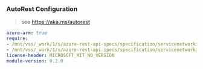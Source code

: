 ### AutoRest Configuration

> see https://aka.ms/autorest

``` yaml
azure-arm: true
require:
- /mnt/vss/_work/1/s/azure-rest-api-specs/specification/servicenetworking/resource-manager/readme.md
- /mnt/vss/_work/1/s/azure-rest-api-specs/specification/servicenetworking/resource-manager/readme.go.md
license-header: MICROSOFT_MIT_NO_VERSION
module-version: 0.2.0

```
